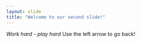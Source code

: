 ```yaml
---
layout: slide
title: "Welcome to our second slide!"
---
```

*Work hard - play hard*
Use the left arrow to go back!
